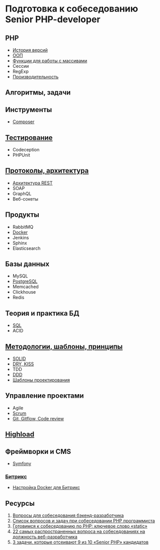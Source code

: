 # Подготовка к собеседованию Senior PHP-developer

## PHP
* [История версий](php/version.md)
* [ООП](php/oop.md)
* [Функции для работы с массивами](php/array.md)
* Сессии
* RegExp
* [Производительность](php/performance.md)

## Алгоритмы, задачи


## Инструменты
* [Composer](tools/composer.md)

## [Тестирование](test/index.md)
* Codeception
* PHPUnit

## [Протоколы, архитектура](protocols/index.md)
* [Архитектура REST](protocols/rest.md)
* SOAP
* GraphQL
* Веб-сокеты

## Продукты
* RabbitMQ
* [Docker](products/docker.md)
* Jenkins
* Sphinx
* Elasticsearch

## Базы данных
* MySQL
* [PostgreSQL](database/postgre.md)
* Memcached
* Clickhouse
* Redis

## Теория и практика БД
* [SQL](database/sql.md)
* ACID

## [Методологии, шаблоны, принципы](principles/index.md)
* [SOLID](solid.md)
* [DRY, KISS](principles/index.md)
* TDD
* [DDD](principles/ddd.md)
* [Шаблоны проектирования](pattern/index.md)

## Управление проектами
* Agile
* [Scrum](pm/scrum.md)
* [Git, Gitflow, Code review](pm/git.md)

## [Highload](highload/index.md)

## Фреймворки и CMS
* [Symfony](frameworks/symfony.md)

### [Битрикс](frameworks/bitrix/index.md)
* [Настройка Docker для Битрикс](frameworks/bitrix/docker.md)

## Ресурсы
1. [Вопросы для собеседования бэкенд-разработчика](https://habr.com/post/349434/)
2. [Список вопросов и задач при собеседовании PHP программиста](http://unetway.com/blog/spisok-voprosov-i-zadac-pri-sobesedovanii-php-programmista/)
3. [Готовимся к собеседованию по PHP: ключевое слово «static»](https://habr.com/post/259627/)
4. [22 самых распространенных вопроса на собеседованиях на должность веб-разработчика](https://tproger.ru/digest/most-common-questions-of-web-developer-interview/)
5. [3 задачи, которые отсеивают 9 из 10 «Senior PHP» кандидатов](https://habr.com/post/285398/)
